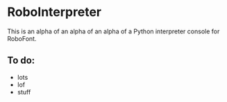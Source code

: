 # RoboInterpreter

This is an alpha of an alpha of an alpha of a Python interpreter console for RoboFont.

## To do:

- lots
- lof
- stuff